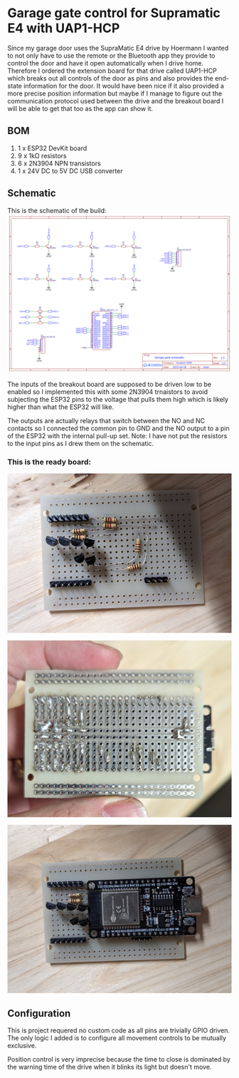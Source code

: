 # Garage gate control for Supramatic E4 with UAP1-HCP

Since my garage door uses the SupraMatic E4 drive by Hoermann I wanted to not only have to use the remote or the Bluetooth app they provide to control the door and have it open automatically when I drive home. Therefore I ordered the extension board for that drive called UAP1-HCP which breaks out all controls of the door as pins and also provides the end-state information for the door. It would have been nice if it also provided a more precise position information but maybe if I manage to figure out the communication protocol used between the drive and the breakout board I will be able to get that too as the app can show it.

## BOM

1. 1 x ESP32 DevKit board
2. 9 x 1kΩ resistors
3. 6 x 2N3904 NPN transistors
4. 1 x 24V DC to 5V DC USB converter

## Schematic

This is the schematic of the build:
![Schematic](docs/Schematic.png)

The inputs of the breakout board are supposed to be driven low to be enabled so I implemented this with some 2N3904 trnaistors to avoid subjecting the ESP32 pins to the voltage that pulls them high which is likely higher than what the ESP32 will like.

The outputs are actually relays that switch between the NO and NC contacts so I connected the common pin to GND and the NO output to a pin of the ESP32 with the internal pull-up set. Note: I have not put the resistors to the input pins as I drew them on the schematic.

### This is the ready board:

![Board top](docs/board_top.jpg)

![Board bottom](docs/board_bottom.jpg)

![Board with ESP32](docs/board_esp.jpg)

## Configuration

This is project requered no custom code as all pins are trivially GPIO driven. The only logic I added is to configure all movement controls to be mutually exclusive.

Position control is very imprecise because the time to close is dominated by the warning time of the drive when it blinks its light but doesn't move.

